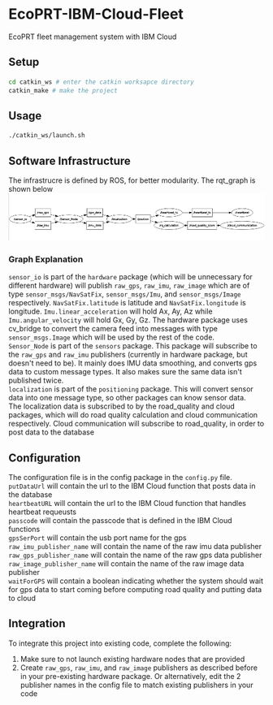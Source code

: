 # EcoPRT-IBM-Cloud-Fleet
EcoPRT fleet management system with IBM Cloud



## Setup
``` bash
cd catkin_ws # enter the catkin worksapce directory
catkin_make # make the project
```

## Usage
``` bash
./catkin_ws/launch.sh
```

## Software Infrastructure
The infrastrucre is defined by ROS, for better modularity. The rqt_graph is shown below\
![Click here if image doesn't appear](https://github.com/imoghul/EcoPRT-IBM-Cloud-Fleet/blob/main/ros%20infrastructure.png)
### Graph Explanation
`sensor_io` is part of the `hardware` package (which will be unnecessary for different hardware) will publish `raw_gps`, `raw_imu`, `raw_image` which are of type `sensor_msgs/NavSatFix`, `sensor_msgs/Imu`, and `sensor_msgs/Image` respectively. `NavSatFix.latitude` is latitude and `NavSatFix.longitude` is longitude. `Imu.linear_acceleration` will hold Ax, Ay, Az while `Imu.angular_velocity` will hold Gx, Gy, Gz. The hardware package uses cv_bridge to convert the camera feed into messages with type `sensor_msgs.Image` which will be used by the rest of the code.\
`Sensor_Node` is part of the `sensors` package. This package will subscribe to the `raw_gps` and `raw_imu` publishers (currently in hardware package, but doesn't need to be). It mainly does IMU data smoothing, and converts gps data to custom message types. It also makes sure the same data isn't published twice.\
`localization` is part of the `positioning` package. This will convert sensor data into one message type, so other packages can know sensor data.\
The localization data is subscribed to by the road_quality and cloud packages, which will do road quality calculation and cloud communication respectively. Cloud communication will subscribe to road_quality, in order to post data to the database


## Configuration
The configuration file is in the config package in the ```config.py``` file.\
`putDataUrl` will contain the url to the IBM Cloud function that posts data in the database\
`heartbeatURL` will contain the url to the IBM Cloud function that handles heartbeat requeusts\
`passcode` will contain the passcode that is defined in the IBM Cloud functions\
`gpsSerPort` will contain the usb port name for the gps\
`raw_imu_publisher_name` will contain the name of the raw imu data publisher\
`raw_gps_publisher_name` will contain the name of the raw gps data publisher\
`raw_image_publisher_name` will contain the name of the raw image data publisher\
`waitForGPS` will contain a boolean indicating whether the system should wait for gps data to start coming before computing road quality and putting data to cloud

## Integration
To integrate this project into existing code, complete the following:
1. Make sure to not launch existing hardware nodes that are provided
2. Create `raw_gps`, `raw_imu`, and `raw_image` publishers as described before in your pre-existing hardware package. Or alternatively, edit the 2 publisher names in the config file to match existing publishers in your code
